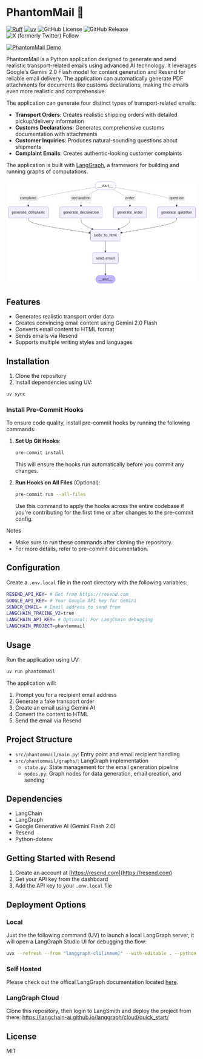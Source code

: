 # PhantomMail 📧

[![Ruff](https://img.shields.io/endpoint?url=https://raw.githubusercontent.com/astral-sh/ruff/main/assets/badge/v2.json)](https://github.com/astral-sh/ruff)
[![uv](https://img.shields.io/endpoint?url=https://raw.githubusercontent.com/astral-sh/uv/main/assets/badge/v0.json)](https://github.com/astral-sh/uv)
![GitHub License](https://img.shields.io/github/license/bselleslagh/phantommail)
![GitHub Release](https://img.shields.io/github/v/release/bselleslagh/phantommail)
![X (formerly Twitter) Follow](https://img.shields.io/twitter/follow/BenSelleslagh)

[![PhantomMail Demo](https://img.youtube.com/vi/66VyoM42Tyk/0.jpg)](https://www.youtube.com/watch?v=66VyoM42Tyk "PhantomMail Demo")


PhantomMail is a  Python application designed to generate and send realistic transport-related emails using advanced AI technology. It leverages Google's Gemini 2.0 Flash model for content generation and Resend for reliable email delivery. The application can automatically generate PDF attachments for documents like customs declarations, making the emails even more realistic and comprehensive.

The application can generate four distinct types of transport-related emails:
- **Transport Orders**: Creates realistic shipping orders with detailed pickup/delivery information
- **Customs Declarations**: Generates comprehensive customs documentation with attachments
- **Customer Inquiries**: Produces natural-sounding questions about shipments
- **Complaint Emails**: Creates authentic-looking customer complaints

The application is built with [LangGraph](https://langchain-ai.github.io/langgraph/), a framework for building and running graphs of computations.


![PhantomMail Flow](.github/assets/phantommail_flow.png)

## Features

- Generates realistic transport order data
- Creates convincing email content using Gemini 2.0 Flash
- Converts email content to HTML format
- Sends emails via Resend
- Supports multiple writing styles and languages

## Installation

1. Clone the repository
2. Install dependencies using UV:

```bash
uv sync
```

### Install Pre-Commit Hooks

To ensure code quality, install pre-commit hooks by running the following commands:

1. **Set Up Git Hooks**:
   ```bash
   pre-commit install
   ```
   This will ensure the hooks run automatically before you commit any changes.

2. **Run Hooks on All Files** (Optional):
   ```bash
   pre-commit run --all-files
   ```
   Use this command to apply the hooks across the entire codebase if you're contributing 
   for the first time or after changes to the pre-commit config.

Notes

- Make sure to run these commands after cloning the repository.
- For more details, refer to pre-commit documentation.


## Configuration

Create a `.env.local` file in the root directory with the following variables:

```bash
RESEND_API_KEY= # Get from https://resend.com
GOOGLE_API_KEY= # Your Google API key for Gemini
SENDER_EMAIL= # Email address to send from
LANGCHAIN_TRACING_V2=true
LANGCHAIN_API_KEY= # Optional: For LangChain debugging
LANGCHAIN_PROJECT=phantommail
```

## Usage
Run the application using UV:

```bash
uv run phantommail
```

The application will:
1. Prompt you for a recipient email address
2. Generate a fake transport order
3. Create an email using Gemini AI
4. Convert the content to HTML
5. Send the email via Resend

## Project Structure

- `src/phantommail/main.py`: Entry point and email recipient handling
- `src/phantommail/graphs/`: LangGraph implementation
  - `state.py`: State management for the email generation pipeline
  - `nodes.py`: Graph nodes for data generation, email creation, and sending

## Dependencies

- LangChain
- LangGraph
- Google Generative AI (Gemini Flash 2.0)
- Resend
- Python-dotenv

## Getting Started with Resend

1. Create an account at [https://resend.com](https://resend.com)
2. Get your API key from the dashboard
3. Add the API key to your `.env.local` file

## Deployment Options
### Local
Just the the following command (UV) to launch a local LangGraph server, it will open a LangGraph Studio UI for debugging the flow:

```bash
uvx --refresh --from "langgraph-cli[inmem]" --with-editable . --python 3.13 langgraph dev
``` 
### Self Hosted
Please check out the offical LangGraph documentation located [here](https://langchain-ai.github.io/langgraph/how-tos/deploy-self-hosted/).

### LangGraph Cloud
Clone this repository, then login to LangSmith and deploy the project from there: https://langchain-ai.github.io/langgraph/cloud/quick_start/


## License
MIT
